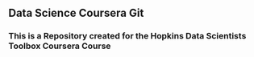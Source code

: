 ## Data Science Coursera Git 
### This is a Repository created for the Hopkins Data Scientists Toolbox Coursera Course
